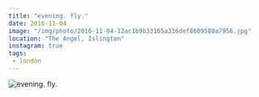```yaml
---
title: "evening. fly."
date: 2016-11-04
image: "/img/photo/2016-11-04-12ac1b9b33165a316def8609580a7956.jpg"
location: "The Angel, Islington"
instagram: true
tags:
 - london
---
```


![evening. fly.](/img/photo/2016-11-04-12ac1b9b33165a316def8609580a7956.jpg)
